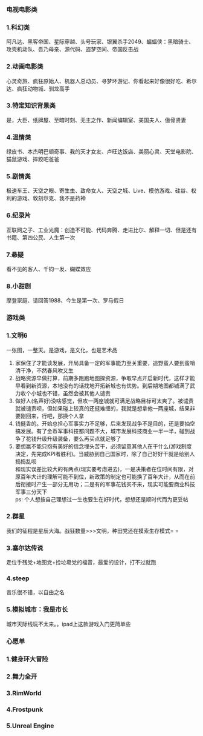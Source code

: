### 电视电影类
### 1.科幻类
阿凡达、黑客帝国、星际穿越、头号玩家、银翼杀手2049、蝙蝠侠：黑暗骑士、攻壳机动队、吾乃母亲、源代码、盗梦空间、帝国反击战  
### 2.动画电影类
心灵奇旅、疯狂原始人、机器人总动员、寻梦环游记、你看起来好像很好吃、希尔达、疯狂动物城、驯龙高手
### 3.特定知识背景类
是，大臣、纸牌屋、至暗时刻、无主之作、新闻编辑室、美国夫人、傲骨贤妻
### 4.温情类
绿皮书、本杰明巴顿奇事、我的天才女友、卢旺达饭店、美丽心灵、天堂电影院、猫鼠游戏、摔跤吧爸爸
### 5.剧情类
极速车王、天空之眼、寄生虫、致命女人、天空之城、Live、模仿游戏、硅谷、权利的游戏、敦刻尔克、我不是药神
### 6.纪录片
互联网之子、工业光魔：创造不可能、代码奔腾、走进比尔、解释一切、但是还有书籍、第四公民、人生第一次
### 7.悬疑
看不见的客人、千钧一发、蝴蝶效应
### 8.小甜剧
摩登家庭、请回答1988、今生是第一次、罗马假日
  
  
### 游戏类
### 1.文明6
一张图，一整天。是游戏，是文化，也是艺术品  
1. 家保住了才能谈发展，开局具备一定的军事能力至关重要，追野蛮人要到蛮哨清干净，不然春风吹又生   
2. 战略资源早做打算，前期多跑跑地图探资源，争取早点开启新时代，这样才能早看到新资源，本地没有的话找地开拓新城也有优势。到后期地图都铺满了武力收个小城也不错，虽然会被其他人谴责    
3. 做好人(名声好)没啥感觉，但攻一两座城就可满足战略目标可太爽了。被谴责就被谴责呗，但如果碰上较真的还挺难缠的，我就是想拿他一两座城，结果非要刚回来，行吧，那换个人拿  
4. 钱挺香的。开始总担心军事实力不足够，后来发现战争不是目的，还是要抽空搞发展。有了金币军事科技都问题不大，城市发展科技商业一半一半，碰到战争了花钱升级升级装备，要么再买点就足够了    
5. 要想赢不能只抱有美好的信念埋头苦干，必须留意其他人在干什么(游戏制度决定，先完成KPI者胜利)。当威胁到自己国家时，除了自己好好干就是给别人捣捣乱呗    
和现实误差比较大的有两点(现实要考虑进去)，一是决策者在位时间有限，对原百年大计的理解可能不到位，新政策的制定也可能换了百年大计，从而在前后衔接时产生一部分无用功；二是有的军事花钱买不来，现实可能要商业科技军事三分天下  
ps: 个人想按自己理想过一生也要生在好时代，想想还是顺时代而为更妥帖   
### 2.群星
我们的征程是星辰大海。战狂数量>>>文明，种田党还在摸索生存模式= =
### 3.塞尔达传说
走位手残党+地图党+捡垃圾党的福音，最爱的设计，打不过就跑
### 4.steep
音乐很不错，以自由之名
### 5.模拟城市：我是市长
城市天际线玩不太来。。ipad上这款游戏入门更简单些

### 心愿单
### 1.健身环大冒险
### 2.舞力全开
### 3.RimWorld
### 4.Frostpunk
### 5.Unreal Engine

